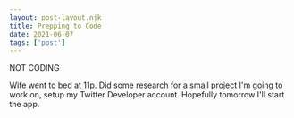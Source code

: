 ```yaml
---
layout: post-layout.njk
title: Prepping to Code
date: 2021-06-07
tags: ['post']
---
```

<!-- Excerpt Start -->
NOT CODING
<!-- Excerpt End -->

Wife went to bed at 11p. Did some research for a small project I'm going to work on, setup my Twitter Developer account. Hopefully tomorrow I'll start the app.
